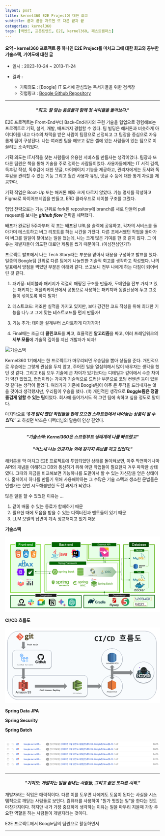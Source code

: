 ```yaml
---
layout: post
title: kernel360 E2E Project에 대한 회고
subtitle: 끝과 끝을 자르면 또 다른 끝과 끝
categories: kernel360
tags: [백엔드, 프론트엔드, E2E, kernel360, 패스트캠퍼스]
---
```


#### 요약 - kernel360 프로젝트 중 하나인 E2E Project를 마치고 그에 대한 회고와 공부한 기술스택, 기여도에 대한 글

- 일시 : 2023-10-24 ~ 2013-11-24

- 결과 :
  - 기획의도 : [Boogle] IT 도서에 관심있는 독서가들을 위한 검색창
  - 깃헙링크 : [Boogle Github Repository](https://github.com/Kernel360/E2E1-Boogle)

---

#### _<center>"회고: 잘 맞는 동료들과 함께 첫 사이클을 돌아보다."</center>_

E2E 프로젝트는 Front-End부터 Back-End까지의 구현 기술을 협업으로 경험해보는 프로젝트로 기획, 설계, 개발, 배포까지 경험할 수 있다. 팀 빌딩은 해커톤과 비슷하게 아이디어를 내고 다수의 채택을 받은 사람이 팀장으로 선정되고 그 팀장을 중심으로 자유롭게 팀이 구성된다. 나는 여러번 팀을 해보고 같은 셀에 있는 사람들이 있는 팀으로 이끌리듯 소속되었다.

기획 의도는 IT서적을 찾는 사람들에 유용한 서비스를 만들자는 생각이었다. 팀장과 또다른 팀원은 책을 통해 기술을 주로 접하는 사람들이었다. 사용자들에게는 IT 서적 검색, 독후감 작성, 독후감에 대한 댓글, 마이페이지 기능을 제공하고, 관리자에게는 도서와 독후감을 관리할 수 있는 기능 그리고 월간 사용자 유입, 댓글 수 등에 대한 통계 자료를 제공한다.

기획 작업은 Boot-Up 또는 해커톤 때와 크게 다르지 않았다. 기능 명세를 작성하고 Figma로 와이어프레임을 만들고, ERD 클라우드로 테이블 구조를 그렸다.

협업 전략으로는 기능 단위로 fork된 repository에 branch를 새로 만들어 pull request를 보내는 **_github flow_** 전략을 채택했다.

배포가 완료된 5주차부터 각 조는 배포된 URL을 슬랙에 공유하고, 각자의 서비스를 돌아가며 테스트하고 버그 리포트를 하는 시간을 가졌다. 다른 조에서했던 작업을 돌아가며 버그를 일일이 찾아보는 일을 했는데, 나는 크게 많은 기여를 한 것 같지 않다. 그 이유는 개발자들이 의도한 대로만 제품을 썼기 때문이다. (이심전심인가?)

프로젝트 발표에서 나는 Tech Story라는 부분을 맡아서 내용을 구성하고 발표를 했다. 일종의 Boogle팀 단위로 다른 팀에게 나눌만한 기술적 회고를 생각하고 작성했다. 나의 발표에서 방점을 찍었던 부분은 아래와 같다. 쓰고보니 전부 나에게 하는 다짐이 되어버린 것 같다.

1. 패키징: 테이블과 패키지가 적절히 매핑된 구조를 만들자, 도메인을 전부 가지고 있는 패키지는 어플리케이션에서 공통으로 사용하는 패키지와 동일선상에 두고 그것들이 섞이도록 하지 말자!

2. 테스트코드: 저조한 실적을 가지고 있지만, 보다 강건한 코드 작성을 위해 최대한 기능을 나누고 그에 맞는 테스트코드를 먼저 만들자!

3. 기능 추가: 테이블 설계부터 스마트하게 다가가자!

4. Final때는 조금 더 **클린코드**를 짜고, 효율적인 **알고리즘**을 짜고, 여러 프레임워크의 **세부 모듈**에 기술적 깊이를 지닌 개발자가 되자!

![기술스택](/assets/images/boogle_tech_story.png)

Kernel360 1기에서는 한 프로젝트가 마무리되면 우승팀을 뽑아 상품을 준다. 개인적으로 우승에는 그렇게 관심을 두지 않고, 주어진 일을 열심히해서 많이 배우자는 생각을 했던 것 같다. 그리고 6팀 모두 기술에 큰 차이가 있기보다는 디테일과 깊이에서 수준 차이가 약간 있었고, 협업이라는 가치가 기술적으로 드러난 부분으로 코딩 컨벤션 등이 있을 것 같다는 생각이 들었다. 여러가지 기준에 Boogle팀이 아주 큰 두각을 드러내지는 않을 것이라 생각했지만, 우리팀이 우승을 했다. (!!) 개인적인 생각으로 **Boggle팀은 정말 즐겁게 일할 수 있는 팀**이었다. 회사에 들어가서도 꼭 그런 팀에 속하고 싶을 정도로 말이다.

마지막으로 **_'6개 팀이 했던 작업들을 한데 모으면 스타트업에서 내어놓는 상품이 될 수 있다.'_** 고 하셨던 박조은 디렉터님의 말씀이 인상 깊었다.

---

#### _<center>"기술스택: Kernel360은 스프링부트 생태계에 나를 빠트렸고"</center>_
#### _<center>"어느새 나는 인공지능 외에 갖가지 튜브를 끼고 있었다."</center>_

해커톤을 막 마치고 E2E 프로젝트에 투입되었던 상태를 돌이켜보면, 아주 막연하게나마 API의 개념을 이해하고 DB와 통신하기 위해 어떤 작업들이 필요한지 겨우 파악한 상태였다. 그때와 지금을 비교해보면 기능하나를 도맡아서 할 수 있는 자신감을 얻은 상태이다. 홈페이지 하나를 만들기 위해 사용해야하는 그 수많은 기술 스택과 생소한 문법들은 언젠가는 한번 시도해볼만한 도전 과제가 되었다.

많은 일을 할 수 있었던 이유는 ...

1. 같이 배울 수 있는 동료가 함께하기 때문
2. 필요한 때에 도움을 받을 수 있는 디렉터진과 멘토들이 있기 때문
3. LLM 모델의 답변이 계속 정교해지고 있기 때문

**기술스택**

![기술스택](/assets/images/boogle_tech_stack.PNG)



**CI/CD 흐름도**

![CI/CD 흐름](/assets/images/boogle_cicd_plow.png)

**Spring Data JPA**

**Spring Security**

**Spring Batch**

## ![Alt text](/assets/images/batch_mailing.png)

---

#### _<center>"기여도: 개발자는 일을 끝내는 사람들, 그리고 끝은 또다른 시작."</center>_

개발자라는 직업은 매력적이다. 다른 이를 도우면 나에게도 도움이 된다는 사실을 시스템적으로 깨닫는 사람들로 보인다. 컴퓨터를 사용하여 "뭔가 멋있는 일"을 한다는 것도 마찬가지이다. 하지만 내가 가장 중요하게 생각하는 이유는 일을 마무리 지을때 가장 주요한 역할을 하는 사람들이 개발자라는 것이다.

E2E 프로젝트에서 Boogle팀의 팀원으로 활동하면서  

---
